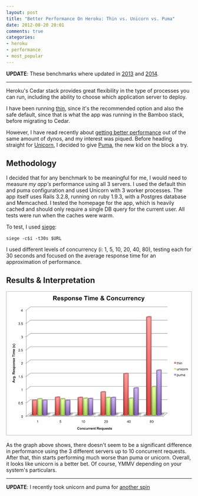 ```yaml
---
layout: post
title: "Better Performance On Heroku: Thin vs. Unicorn vs. Puma"
date: 2012-08-20 20:01
comments: true
categories:
- heroku
- performance
- most_popular
---
```


**UPDATE**: These benchmarks where updated in [2013][6] and [2014][7].

---

Heroku's Cedar stack provides great flexibility in the type of processes you can run, including the
ability to choose which application server to deploy.

I have been running [thin][5], since it's the recommended option and also the safe default, since that is
what the app was running in the Bamboo stack, before migrating to Cedar.

However, I have read recently about [getting better performance][1] out of the same amount of dynos, and my
interest was piqued. Before heading straight for [Unicorn][3], I decided to give [Puma][2], the new kid on the block a try.

<!-- more -->

## Methodology

I decided that for any benchmark to be meaningful for me, I would need to measure *my app's* performance using all 3 servers. I used the default thin and puma configuration and used Unicorn with 3 worker processes.
The app itself uses Rails 3.2.8, running on ruby 1.9.3, with a Postgres database and Memcached. I tested the homepage for the app, which is heavily cached and should only require a single DB query for the current user. All tests were run when the caches were warm.

To test, I used [siege][4]:

```
siege -c$i -t30s $URL
```

I used different levels of concurrency (i: 1, 5, 10, 20, 40, 80), testing each for 30 seconds and focused on the average response time for an approximation of performance.

## Results & Interpretation

![Response Time - Thinm, Puma & Unicorn](/assets/images/response-time-thin-puma-unicorn.png)


As the graph above shows, there doesn't seem to be a significant difference in performance using the 3 different servers up to 10 concurrent requests. After that, thin starts performing much worse than puma or unicorn. Overall, it looks like unicorn is a better bet. Of course, YMMV depending on your system's particulars.

---

**UPDATE**: I recently took unicorn and puma for [another spin][6]

[1]: http://michaelvanrooijen.com/articles/2011/06/01-more-concurrency-on-a-single-heroku-dyno-with-the-new-celadon-cedar-stack/
[2]: http://puma.io/
[3]: http://unicorn.bogomips.org/
[4]: http://www.joedog.org/siege-home/
[5]: http://code.macournoyer.com/thin/
[6]: /blog/2013/05/20/unicorn-vs-puma-redux/
[7]: /blog/2014/05/13/unicorn-vs-puma-round-3/
